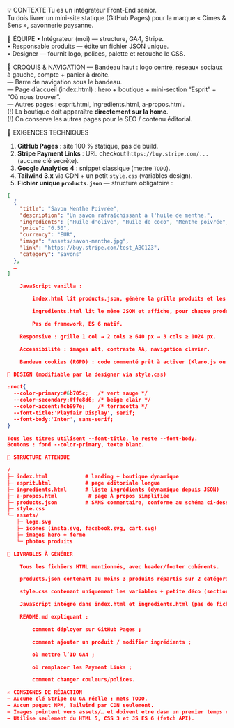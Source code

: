 💡 CONTEXTE
Tu es un intégrateur Front-End senior.  
Tu dois livrer un mini-site statique (GitHub Pages) pour la marque « Cimes & Sens », savonnerie paysanne.

👥 ÉQUIPE
• Intégrateur (moi) — structure, GA4, Stripe.  
• Responsable produits — édite un fichier JSON unique.  
• Designer — fournit logo, polices, palette et retouche le CSS.

📐 CROQUIS & NAVIGATION
— Bandeau haut : logo centré, réseaux sociaux à gauche, compte + panier à droite.  
— Barre de navigation sous le bandeau.  
— Page d’accueil (index.html) : hero + boutique + mini-section “Esprit” + “Où nous trouver”.  
— Autres pages : esprit.html, ingredients.html, a-propos.html.  
(!) La boutique doit apparaître **directement sur la home**.  
(!) On conserve les autres pages pour le SEO / contenu éditorial.

🔧 EXIGENCES TECHNIQUES
1. **GitHub Pages** : site 100 % statique, pas de build.  
2. **Stripe Payment Links** : URL checkout `https://buy.stripe.com/...` (aucune clé secrète).  
3. **Google Analytics 4** : snippet classique (mettre `TODO`).  
4. **Tailwind 3.x** via CDN + un petit `style.css` (variables design).  
5. **Fichier unique `products.json`** — structure obligatoire :  

```json
[
  {
    "title": "Savon Menthe Poivrée",
    "description": "Un savon rafraîchissant à l'huile de menthe.",
    "ingredients": ["Huile d'olive", "Huile de coco", "Menthe poivrée", "Eau", "Soude"],
    "price": "6.50",
    "currency": "EUR",
    "image": "assets/savon-menthe.jpg",
    "link": "https://buy.stripe.com/test_ABC123",
    "category": "Savons"
  },
  …
]

    JavaScript vanilla :

        index.html lit products.json, génère la grille produits et les filtres catégories.

        ingredients.html lit le même JSON et affiche, pour chaque produit, son titre, sa description et la liste d’ingrédients (image optionnelle).

        Pas de framework, ES 6 natif.

    Responsive : grille 1 col → 2 cols ≥ 640 px → 3 cols ≥ 1024 px.

    Accessibilité : images alt, contraste AA, navigation clavier.

    Bandeau cookies (RGPD) : code commenté prêt à activer (Klaro.js ou CookieConsent).

🎨 DESIGN (modifiable par la designer via style.css)

:root{
  --color-primary:#6b705c;   /* vert sauge */
  --color-secondary:#ffe8d6; /* beige clair */
  --color-accent:#cb997e;    /* terracotta */
  --font-title:'Playfair Display', serif;
  --font-body:'Inter', sans-serif;
}

Tous les titres utilisent --font-title, le reste --font-body.
Boutons : fond --color-primary, texte blanc.

📂 STRUCTURE ATTENDUE

/
├─ index.html            # landing + boutique dynamique
├─ esprit.html           # page éditoriale longue
├─ ingredients.html      # liste ingrédients (dynamique depuis JSON)
├─ a-propos.html          # page À propos simplifiée
├─ products.json         # SANS commentaire, conforme au schéma ci-dessus
├─ style.css
└─ assets/
   ├─ logo.svg
   ├─ icônes (insta.svg, facebook.svg, cart.svg)
   ├─ images hero + ferme
   └─ photos produits

🔑 LIVRABLES À GÉNÉRER

    Tous les fichiers HTML mentionnés, avec header/footer cohérents.

    products.json contenant au moins 3 produits répartis sur 2 catégories pour exemple.

    style.css contenant uniquement les variables + petite déco (section-title, bouton nav).

    JavaScript intégré dans index.html et ingredients.html (pas de fichier séparé).

    README.md expliquant :

        comment déployer sur GitHub Pages ;

        comment ajouter un produit / modifier ingrédients ;

        où mettre l’ID GA4 ;

        où remplacer les Payment Links ;

        comment changer couleurs/polices.

✍️ CONSIGNES DE RÉDACTION
– Aucune clé Stripe ou GA réelle : mets TODO.
– Aucun paquet NPM, Tailwind par CDN seulement.
– Images pointent vers assets/… et doivent etre dasn un premier temps des images fausse.
– Utilise seulement du HTML 5, CSS 3 et JS ES 6 (fetch API).

